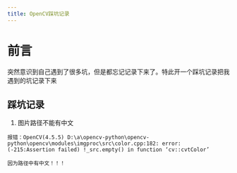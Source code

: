 ```yaml
---
title: OpenCV踩坑记录
---
```

# 前言
突然意识到自己遇到了很多坑，但是都忘记记录下来了。特此开一个踩坑记录把我遇到的坑记录下来
<!--more-->
## 踩坑记录
1. 图片路径不能有中文
```
报错：OpenCV(4.5.5) D:\a\opencv-python\opencv-python\opencv\modules\imgproc\src\color.cpp:182: error: (-215:Assertion failed) !_src.empty() in function ‘cv::cvtColor’

因为路径中有中文！！！

```